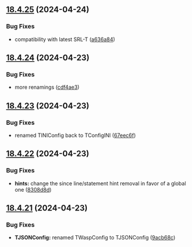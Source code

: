 ## [18.4.25](https://github.com/Torwent/WaspLib/compare/v18.4.24...v18.4.25) (2024-04-24)


### Bug Fixes

* compatibility with latest SRL-T ([a636a84](https://github.com/Torwent/WaspLib/commit/a636a843c1b081f7d7878bb688fe4d097a06ddd9))



## [18.4.24](https://github.com/Torwent/WaspLib/compare/v18.4.23...v18.4.24) (2024-04-23)


### Bug Fixes

* more renamings ([cdf4ae3](https://github.com/Torwent/WaspLib/commit/cdf4ae305b9218931f4a03e83dd85bbf3f5ba69c))



## [18.4.23](https://github.com/Torwent/WaspLib/compare/v18.4.22...v18.4.23) (2024-04-23)


### Bug Fixes

* renamed TINIConfig back to TConfigINI ([67eec6f](https://github.com/Torwent/WaspLib/commit/67eec6fa8c19794c2c831632b95e2818a4829620))



## [18.4.22](https://github.com/Torwent/WaspLib/compare/v18.4.21...v18.4.22) (2024-04-23)


### Bug Fixes

* **hints:** change the since line/statement hint removal in favor of a global one ([8308d8d](https://github.com/Torwent/WaspLib/commit/8308d8d1de4a3823aaf1b1cbe9cbc9d72643fcee))



## [18.4.21](https://github.com/Torwent/WaspLib/compare/v18.4.20...v18.4.21) (2024-04-23)


### Bug Fixes

* **TJSONConfig:** renamed TWaspConfig to TJSONConfig ([9acb68c](https://github.com/Torwent/WaspLib/commit/9acb68c38cc1361000d31eeb292907ce54af1a0c))



